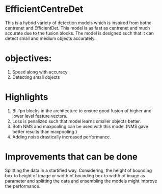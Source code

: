 # EfficientCentreDet
This is a hybrid variety of detection models which is inspired from bothe centrenet and EfficientDet. This model is as fast as centrenet and much accurate due to the fusion blocks. The model is designed such that it can detect small and medium objects accurately.
# objectives:
1. Speed along with accuracy
2. Detecting small objects 
# Highlights
1. Bi-fpn blocks in the architecture to ensure good fusion of higher and lower level feature vectors.
2. Loss is penalized such that model learns smaller objects better.
3. Both NMS and maxpooling can be used with this model.(NMS gave better results than maxpooling.)
4. Adding noise drastically increased performance.
# Improvements that can be done
Splitting the data in a startified way. Considering, the height of bounding box to height of image or width of bounding box to width of image as parameter and splitting the data and ensembling the models might improve the performance.
